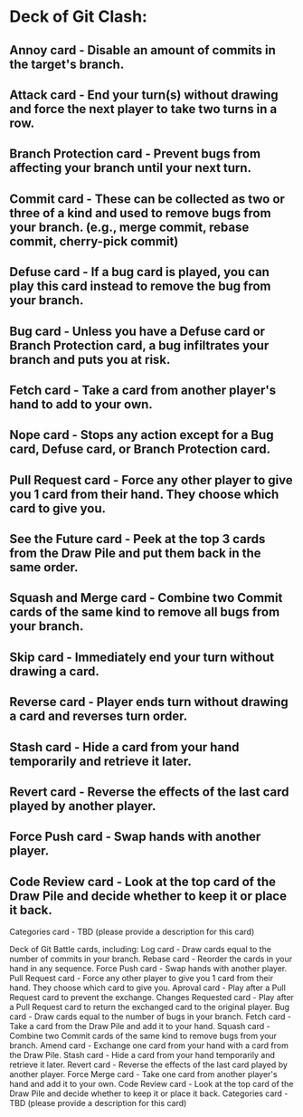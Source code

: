 # Deck of Git Clash:

## Annoy card - Disable an amount of commits in the target's branch.

## Attack card - End your turn(s) without drawing and force the next player to take two turns in a row.

## Branch Protection card - Prevent bugs from affecting your branch until your next turn.

## Commit card - These can be collected as two or three of a kind and used to remove bugs from your branch. (e.g., merge commit, rebase commit, cherry-pick commit)

## Defuse card - If a bug card is played, you can play this card instead to remove the bug from your branch.

## Bug card - Unless you have a Defuse card or Branch Protection card, a bug infiltrates your branch and puts you at risk.

## Fetch card - Take a card from another player's hand to add to your own.

## Nope card - Stops any action except for a Bug card, Defuse card, or Branch Protection card.

## Pull Request card - Force any other player to give you 1 card from their hand. They choose which card to give you.

## See the Future card - Peek at the top 3 cards from the Draw Pile and put them back in the same order.

## Squash and Merge card - Combine two Commit cards of the same kind to remove all bugs from your branch.

## Skip card - Immediately end your turn without drawing a card.

## Reverse card - Player ends turn without drawing a card and reverses turn order.

## Stash card - Hide a card from your hand temporarily and retrieve it later.

## Revert card - Reverse the effects of the last card played by another player.

## Force Push card - Swap hands with another player.

## Code Review card - Look at the top card of the Draw Pile and decide whether to keep it or place it back.

Categories card - TBD (please provide a description for this card)

Deck of Git Battle cards, including:
Log card - Draw cards equal to the number of commits in your branch.
Rebase card - Reorder the cards in your hand in any sequence.
Force Push card - Swap hands with another player.
Pull Request card - Force any other player to give you 1 card from their hand. They choose which card to give you.
Aproval card - Play after a Pull Request card to prevent the exchange.
Changes Requested card - Play after a Pull Request card to return the exchanged card to the original player.
Bug card - Draw cards equal to the number of bugs in your branch.
Fetch card - Take a card from the Draw Pile and add it to your hand.
Squash card - Combine two Commit cards of the same kind to remove bugs from your branch.
Amend card - Exchange one card from your hand with a card from the Draw Pile.
Stash card - Hide a card from your hand temporarily and retrieve it later.
Revert card - Reverse the effects of the last card played by another player.
Force Merge card - Take one card from another player's hand and add it to your own.
Code Review card - Look at the top card of the Draw Pile and decide whether to keep it or place it back.
Categories card - TBD (please provide a description for this card)
